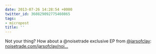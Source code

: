 ```yaml
---
date: 2013-07-26 14:28:54 +0000
twitter_id: 360829092775460865
tags:
- micropost
title: ''
---
```


Not your thing? How about a @noisetrade exclusive EP from [@jarsofclay](https://twitter.com/jarsofclay): [noisetrade.com/jarsofclay/noi…](http://noisetrade.com/jarsofclay/noisetrade-eastside-manor-sessions)
